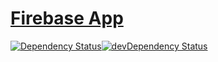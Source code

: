 # [Firebase App](https://github.com/rosterloh/Firebase-App)

[![Dependency Status](https://david-dm.org/rosterloh/Firebase-App.svg?style=flat-square)](https://david-dm.org/rosterloh/Firebase-App)[![devDependency Status](https://david-dm.org/rosterloh/Firebase-App/dev-status.svg?style=flat-square)](https://david-dm.org/rosterloh/Firebase-App#info=devDependencies)
